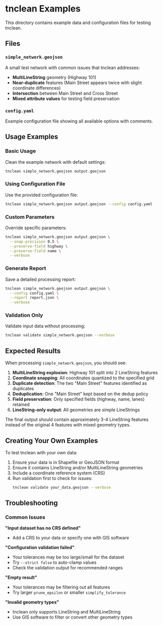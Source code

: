 # tnclean Examples

This directory contains example data and configuration files for testing tnclean.

## Files

### `simple_network.geojson`
A small test network with common issues that tnclean addresses:
- **MultiLineString** geometry (Highway 101)
- **Near-duplicate** features (Main Street appears twice with slight coordinate differences)
- **Intersection** between Main Street and Cross Street
- **Mixed attribute values** for testing field preservation

### `config.yaml`
Example configuration file showing all available options with comments.

## Usage Examples

### Basic Usage
Clean the example network with default settings:
```bash
tnclean simple_network.geojson output.geojson
```

### Using Configuration File
Use the provided configuration file:
```bash
tnclean simple_network.geojson output.geojson --config config.yaml
```

### Custom Parameters
Override specific parameters:
```bash
tnclean simple_network.geojson output.geojson \
  --snap-precision 0.5 \
  --preserve-field highway \
  --preserve-field name \
  --verbose
```

### Generate Report
Save a detailed processing report:
```bash
tnclean simple_network.geojson output.geojson \
  --config config.yaml \
  --report report.json \
  --verbose
```

### Validation Only
Validate input data without processing:
```bash
tnclean validate simple_network.geojson --verbose
```

## Expected Results

When processing `simple_network.geojson`, you should see:

1. **MultiLineString explosion**: Highway 101 split into 2 LineString features
2. **Coordinate snapping**: All coordinates quantized to the specified grid
3. **Duplicate detection**: The two "Main Street" features identified as duplicates
4. **Deduplication**: One "Main Street" kept based on the dedup policy
5. **Field preservation**: Only specified fields (highway, name, lanes) retained
6. **LineString-only output**: All geometries are simple LineStrings

The final output should contain approximately 3-4 LineString features instead of the original 4 features with mixed geometry types.

## Creating Your Own Examples

To test tnclean with your own data:

1. Ensure your data is in Shapefile or GeoJSON format
2. Ensure it contains LineString and/or MultiLineString geometries
3. Include a coordinate reference system (CRS)
4. Run validation first to check for issues:
   ```bash
   tnclean validate your_data.geojson --verbose
   ```

## Troubleshooting

### Common Issues

**"Input dataset has no CRS defined"**
- Add a CRS to your data or specify one with GIS software

**"Configuration validation failed"**
- Your tolerances may be too large/small for the dataset
- Try `--strict false` to auto-clamp values
- Check the validation output for recommended ranges

**"Empty result"**  
- Your tolerances may be filtering out all features
- Try larger `prune_epsilon` or smaller `simplify_tolerance`

**"Invalid geometry types"**
- tnclean only supports LineString and MultiLineString
- Use GIS software to filter or convert other geometry types